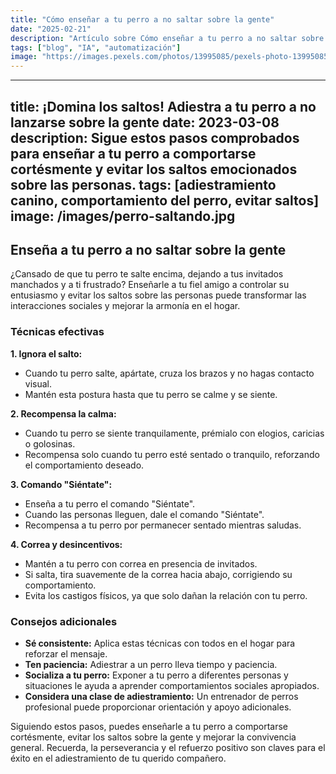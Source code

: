 ```yaml
---
title: "Cómo enseñar a tu perro a no saltar sobre la gente"
date: "2025-02-21"
description: "Artículo sobre Cómo enseñar a tu perro a no saltar sobre la gente"
tags: ["blog", "IA", "automatización"]
image: "https://images.pexels.com/photos/13995085/pexels-photo-13995085.jpeg?auto=compress&cs=tinysrgb&h=350"
---
```


---
title: ¡Domina los saltos! Adiestra a tu perro a no lanzarse sobre la gente
date: 2023-03-08
description: Sigue estos pasos comprobados para enseñar a tu perro a comportarse cortésmente y evitar los saltos emocionados sobre las personas.
tags: [adiestramiento canino, comportamiento del perro, evitar saltos]
image: /images/perro-saltando.jpg
---

## Enseña a tu perro a no saltar sobre la gente

¿Cansado de que tu perro te salte encima, dejando a tus invitados manchados y a ti frustrado? Enseñarle a tu fiel amigo a controlar su entusiasmo y evitar los saltos sobre las personas puede transformar las interacciones sociales y mejorar la armonía en el hogar.

### Técnicas efectivas

**1. Ignora el salto:**

* Cuando tu perro salte, apártate, cruza los brazos y no hagas contacto visual.
* Mantén esta postura hasta que tu perro se calme y se siente.

**2. Recompensa la calma:**

* Cuando tu perro se siente tranquilamente, prémialo con elogios, caricias o golosinas.
* Recompensa solo cuando tu perro esté sentado o tranquilo, reforzando el comportamiento deseado.

**3. Comando "Siéntate":**

* Enseña a tu perro el comando "Siéntate".
* Cuando las personas lleguen, dale el comando "Siéntate".
* Recompensa a tu perro por permanecer sentado mientras saludas.

**4. Correa y desincentivos:**

* Mantén a tu perro con correa en presencia de invitados.
* Si salta, tira suavemente de la correa hacia abajo, corrigiendo su comportamiento.
* Evita los castigos físicos, ya que solo dañan la relación con tu perro.

### Consejos adicionales

* **Sé consistente:** Aplica estas técnicas con todos en el hogar para reforzar el mensaje.
* **Ten paciencia:** Adiestrar a un perro lleva tiempo y paciencia.
* **Socializa a tu perro:** Exponer a tu perro a diferentes personas y situaciones le ayuda a aprender comportamientos sociales apropiados.
* **Considera una clase de adiestramiento:** Un entrenador de perros profesional puede proporcionar orientación y apoyo adicionales.

Siguiendo estos pasos, puedes enseñarle a tu perro a comportarse cortésmente, evitar los saltos sobre la gente y mejorar la convivencia general. Recuerda, la perseverancia y el refuerzo positivo son claves para el éxito en el adiestramiento de tu querido compañero.